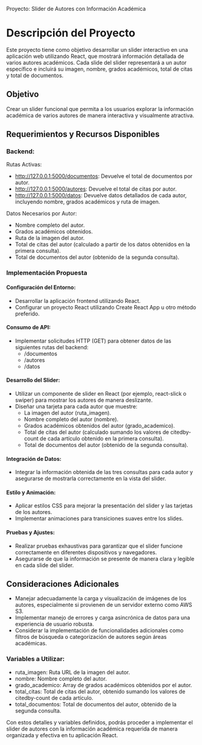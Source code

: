Proyecto: Slider de Autores con Información Académica

# Descripción del Proyecto

Este proyecto tiene como objetivo desarrollar un slider interactivo en una aplicación web utilizando React, que mostrará información detallada de varios autores académicos. Cada slide del slider representará a un autor específico e incluirá su imagen, nombre, grados académicos, total de citas y total de documentos.

## Objetivo

Crear un slider funcional que permita a los usuarios explorar la información académica de varios autores de manera interactiva y visualmente atractiva.

## Requerimientos y Recursos Disponibles

### Backend:

Rutas Activas:

- http://127.0.0.1:5000/documentos: Devuelve el total de documentos por autor.
- http://127.0.0.1:5000/autores: Devuelve el total de citas por autor.
- http://127.0.0.1:5000/datos: Devuelve datos detallados de cada autor, incluyendo nombre, grados académicos y ruta de imagen.

Datos Necesarios por Autor:

- Nombre completo del autor.
- Grados académicos obtenidos.
- Ruta de la imagen del autor.
- Total de citas del autor (calculado a partir de los datos obtenidos en la primera consulta).
- Total de documentos del autor (obtenido de la segunda consulta).

### Implementación Propuesta

#### Configuración del Entorno:

- Desarrollar la aplicación frontend utilizando React.
- Configurar un proyecto React utilizando Create React App u otro método preferido.

#### Consumo de API:

- Implementar solicitudes HTTP (GET) para obtener datos de las siguientes rutas del backend:
  - /documentos
  - /autores
  - /datos

#### Desarrollo del Slider:

- Utilizar un componente de slider en React (por ejemplo, react-slick o swiper) para mostrar los autores de manera deslizante.
- Diseñar una tarjeta para cada autor que muestre:
  - La imagen del autor (ruta_imagen).
  - Nombre completo del autor (nombre).
  - Grados académicos obtenidos del autor (grado_academico).
  - Total de citas del autor (calculado sumando los valores de citedby-count de cada artículo obtenido en la primera consulta).
  - Total de documentos del autor (obtenido de la segunda consulta).

#### Integración de Datos:

- Integrar la información obtenida de las tres consultas para cada autor y asegurarse de mostrarla correctamente en la vista del slider.

#### Estilo y Animación:

- Aplicar estilos CSS para mejorar la presentación del slider y las tarjetas de los autores.
- Implementar animaciones para transiciones suaves entre los slides.

#### Pruebas y Ajustes:

- Realizar pruebas exhaustivas para garantizar que el slider funcione correctamente en diferentes dispositivos y navegadores.
- Asegurarse de que la información se presente de manera clara y legible en cada slide del slider.

## Consideraciones Adicionales

- Manejar adecuadamente la carga y visualización de imágenes de los autores, especialmente si provienen de un servidor externo como AWS S3.
- Implementar manejo de errores y carga asincrónica de datos para una experiencia de usuario robusta.
- Considerar la implementación de funcionalidades adicionales como filtros de búsqueda o categorización de autores según áreas académicas.

### Variables a Utilizar:

- ruta_imagen: Ruta URL de la imagen del autor.
- nombre: Nombre completo del autor.
- grado_academico: Array de grados académicos obtenidos por el autor.
- total_citas: Total de citas del autor, obtenido sumando los valores de citedby-count de cada artículo.
- total_documentos: Total de documentos del autor, obtenido de la segunda consulta.

Con estos detalles y variables definidos, podrás proceder a implementar el slider de autores con la información académica requerida de manera organizada y efectiva en tu aplicación React.
